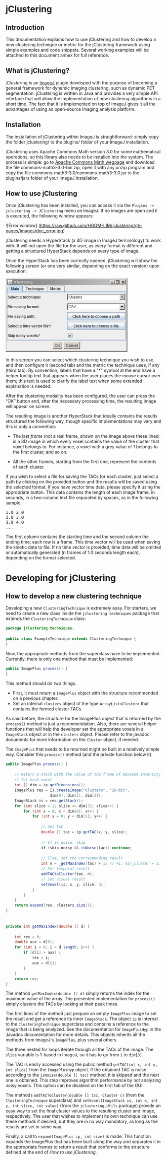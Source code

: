 # jClustering

## Introduction

This documentation explains how to use jClustering and how to develop a new
clustering technique or metric for the jClustering framework using simple
examples and code snippets. Several working examples will be attached to this
document annex for full reference.

## What is jClustering?

jClustering is an [ImageJ](http://rsbweb.nih.gov/ij/) plugin developed with the
purpose of becoming a general framework for dynamic imaging clustering, such as
dynamic PET segmentation. jClustering is written in Java and provides a very
simple API interface that will allow the implementation of new clustering
algorithms in a short time. The fact that it is implemented on top of ImageJ
gives it all the advantages of using an open-source imaging analysis platform.

## Installation

The installation of  jClustering within ImageJ is straightforward: simply copy
the folder jclustering/ to the plugins/ folder of your ImageJ installation.

jClustering uses Apache Commons Math version 3.0 for some mathematical
operations, so this library also needs to be installed into the system. The
process is simple: go to [Apache Commons Math
wegpage](http://commons.apache.org/math/download_math.cgi) and download the
file commons-math3-3.0-bin.zip, open it with any unzip program and copy the
file commons-math3-3.0/commons-math3-3.0.jar to the plugins/jars folder of your
ImageJ installation.

## How to use jClustering
Once jClustering has been installed, you can access it via the `Plugins ->
jclustering -> JClustering` menu on ImageJ. If no images are open and it is
executed, the following window appears:

![Error window] (https://raw.github.com/HGGM-LIM/jclustering/gh-pages/images/doc_error.jpg)

jClustering needs a HyperStack (a 4D image in ImageJ terminology) to work with.
It will not open the file for the user, as every format is different and
getting a structured HyperStack depends on every type of image.

Once the HyperStack has been correctly opened, jClustering will show the
following screen (or one very similar, depending on the exact version) upon
execution:

![Main window](https://github.com/HGGM-LIM/jclustering/blob/gh-pages/images/doc_main_window.jpg)

In this screen you can select which clustering technique you wish to use, and
then configure it (second tab) and the metric the technique uses, if any (third
tab). By convention, labels that have a "\*" symbol at the end have a helper
tooltip text that appears when the user places the mouse cursor over them; this
text is used to clarify the label text when some extended explanation is
needed.

After the clustering modality has been configured, the user can press the “OK”
button and, after the necessary processing time, the resulting image will
appear on screen.

The resulting image is another HyperStack that ideally contains the results
structured the following way, though specific implementations may vary and this
is only a convention:

* The last _frame_ (not a real frame, shown on the image above these lines) is
  a 3D image in which every voxel contains the value of the cluster that voxel
  belongs to. For instance, a voxel with a grey value of 1 belongs to the
  first cluster, and so on.

* All the other frames, starting from the first one, represent the contents of
  each cluster.

If you wish to select a file for saving the TACs for each cluster, just select
a path by clicking on the provided button and the results will be saved using
the selected format. If you have vector time data, please specify it using the
appropriate button. This data contains the length of each image frame, in
seconds, in a two-column text file separated by spaces, as in the following
sample:

<pre>
1.0 2.0
2.0 3.0
3.0 4.0	
...
</pre>

The first column contains the starting time and the second column the ending
time; each row is a frame. This time vector will be used when saving the
kinetic data to file. If no time vector is provided, time data will be omitted
or automatically generated (n frames of 1.0 seconds length each), depending on
the format selected.

# Developing for jClustering

## How to develop a new clustering technique

Developing a new `ClusteringTechnique` is extremely easy. For starters, we need
to create a new class inside the `jclustering.techniques` package that extends
the `ClusteringTechnique` class:

```java
package jclustering.techniques;

public class ExampleTechnique extends ClusteringTechnique {
}
```

Now, the appropriate methods from the superclass have to be implemented.
Currently, there is only one method that must be implemented:

```java
public ImagePlus process() {
}
```

This method should do two things. 

* First, it must return a `ImagePlus` object with the structure recommended on a
  previous chapter.
* Set an internal `clusters` object of the type `ArrayList<Cluster>` that
  contains the formed cluster TACs.

As said before, the structure for the ImagePlus object that is returned by the
`process()` method is just a recommendation. Also, there are several helper
functions that will help the developer set the appropriate voxels in a
`ImageStack` object or in the `clusters` object. Please refer to the javadoc
documents for more information on the `Cluster` object, if needed.

The `ImagePlus` that needs to be returned might be built in a relatively simple
way. Consider this `process()` method (and the private function below it):

```java
public ImagePlus process() {
	
	// Return a stack with the value of the frame of maximum intensity
	// for each voxel
	int [] dim = ip.getDimensions();
	ImagePlus res = IJ.createImage("Clusters", "16-bit",	
					dim[0], dim[1], dim[3]);		
	ImageStack is = res.getStack();
	for (int slice = 1; slice <= dim[3]; slice++) {
		for (int x = 0; x < dim[0]; x++) {
			for (int y = 0; y < dim[1]; y++) {

				// Get TAC
				double [] tac = ip.getTAC(x, y, slice);

				// If is noise, skip
				if (skip_noisy && isNoise(tac)) continue;

				// Else, set the corresponding result
				int n = _getMaxIndex(tac) + 1; // +1, min_cluster = 1.					
				// Set temporal result
				addTACtoCluster(tac, n);			
				// Set visual result
				setVoxel(is, x, y, slice, n);
			}
		}
	}
	return expand(res, clusters.size());
}


private int getMaxIndex(double [] d) {
	
	int res = 0;
	double aux = d[0];
	for (int i = 0; i < d.length; i++) {			
		if (d[i] > aux) {
			res = i;
			aux = d[i];
		}
	}
	return res;
}
```

The method `getMaxIndex(double [] d)` simply returns the index for the
maximum value of the array. The presented implementation for `process()` simply
clusters the TACs by looking at their peak times.

The first lines of the method just prepare an empty `ImagePlus` image to set
the result and get a reference its inner `ImageStack`. The object `ip` is
internal to the `ClusteringTechnique` superclass and contains a reference to
the image that is being analyzed. See the documentation for `ImagePlusHyp` in
the Javadoc documentation for more details. This objects inherits all the
methods from ImageJ's `ImagePlus`, plus several others.

The three nested for loops iterate through all the TACs of the image. The
`slice` variable is 1-based in ImageJ, so it has to go from `1` to `dim[3]`.

The TAC is easily accessed using the public method `getTAC(int x, int y, int
slice)` from the `ImagePlusHyp` object. If the obtained TAC is noise according
to the `isNoise(double [] tac)` method, it is skipped and the next one is
obtained.  This step improves algorithm performance by not analyzing noisy
voxels. This option can be disabled on the first tab of the GUI.

The methods `addTACToCluster(double [] tac, Cluster c)` (from the
`ClusteringTechnique` superclass) and `setVoxel(ImageStack is, int x, int y,
int slice, int value)` (from the `jclustering.Utils` package) provide an easy
way to set the final cluster values to the resulting cluster and image,
respectively.  The user that wishes to implement its own technique can use
these methods if desired, but they are in no way mandatory, as long as the
results are set in some way.

Finally, a call to `expand(ImagePlus ip, int size)` is made. This function
expands the ImagePlus that has been built along the way and separates it in the
appropriate frames to return a result that conforms to the structure defined at
the end of _How to use jClustering_.

